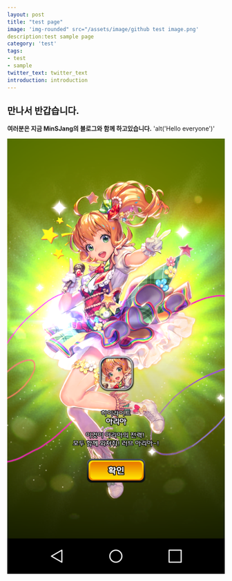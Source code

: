 ```yaml
---
layout: post
title: "test page"
image: 'img-rounded" src="/assets/image/github test image.png'
description:test sample page
category: 'test'
tags:
- test
- sample
twitter_text: twitter_text
introduction: introduction
---
```



## 만나서 반갑습니다. 
**여러분은 지금 MinSJang의 블로그와 함께 하고있습니다.**
'alt('Hello everyone')'

<img itemprop="image" class="img-rounded" src="/assets/image/github test image.png">

